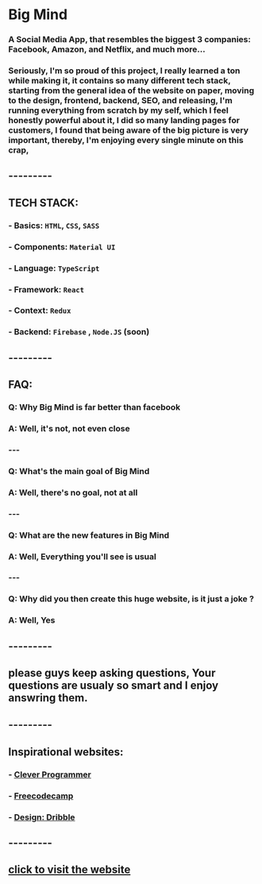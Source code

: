 # Big Mind

### A Social Media App, that resembles the biggest 3 companies: Facebook, Amazon, and Netflix, and much more...

### Seriously, I'm so proud of this project, I really learned a ton while making it, it contains so many different tech stack, starting from the general idea of the website on paper, moving to the design, frontend, backend, SEO, and releasing, I'm running everything from scratch by my self, which I feel honestly powerful about it, I did so many landing pages for customers, I found that being aware of the big picture is very important, thereby, I'm enjoying every single minute on this crap,

## ---------

## TECH STACK:

### - Basics: `HTML`, `CSS`, `SASS`

### - Components: `Material UI`

### - Language: `TypeScript`

### - Framework: `React`

### - Context: `Redux`

### - Backend: `Firebase` , `Node.JS` (soon)



## ---------

## FAQ:

### Q: Why Big Mind is far better than facebook

### A: Well, it's not, not even close

### ---

### Q: What's the main goal of Big Mind

### A: Well, there's no goal, not at all

### ---

### Q: What are the new features in Big Mind

### A: Well, Everything you'll see is usual

### ---

### Q: Why did you then create this huge website, is it just a joke ?

### A: Well, Yes

## ---------

## please guys keep asking questions, Your questions are usualy so smart and I enjoy answring them.

## ---------

## Inspirational websites:

### - [Clever Programmer](https://www.youtube.com/channel/UCqrILQNl5Ed9Dz6CGMyvMTQ)

### - [Freecodecamp](https://www.youtube.com/channel/UC8butISFwT-Wl7EV0hUK0BQ)

### - [Design: Dribble](https://dribbble.com/)

## ---------

## [click to visit the website](https://big-mind-community.web.app)
